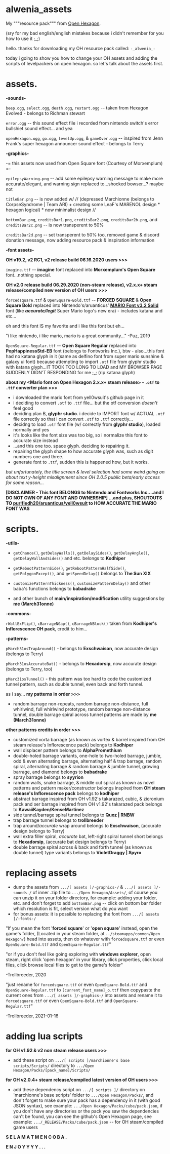 # alwenia_assets
My """resource pack""" from [Open Hexagon](https://github.com/vittorioromeo/SSVOpenHexagon).


(sry for my bad english/english mistakes because i didn't remember for you how to use it ;_;)

hello.
thanks for downloading my OH resource pack called: `-_alwenia_-`

today i going to show you how to change your OH assets and adding the scripts of levelpackers
on open hexagon. so let's talk about the assets first.

# assets.

**-sounds-**

`beep.ogg`, `select.ogg`, `death.ogg`, `restart.ogg` -- taken from Hexagon Evolved - belongs to Richman stewart

`error.ogg` -- this sound effect file i recorded from nintendo switch's error bullshiet sound effect... and yea

`openHexagon.ogg`, `go.ogg`, `levelUp.ogg`, & `gameOver.ogg` -- inspired from Jenn Frank's super hexagon announcer sound effect - belongs to Terry

**-graphics-**

-= this assets now used from Open Square font (Courtesy of Morxemplum) =-

`epilepsyWarning.png` -- add some epilepsy warning message to make more accurate/elegant, and warning sign replaced to...shocked bowser...? maybe not

`titleBar.png` -- is now added w/ // (depressed Marchionne (belongs to CorpseSyndrome | Team ARI) + creating some LeaF's MARENOL design * hexagon logical) * now minimalist design //

`bottomBar.png`, `creditsBar1.png`, `creditsBar2.png`, `creditsBar2b.png`, and `creditsBar2c.png` -- is now transperent to 50%

`creditsBar2d.png` -- set transperent to 50% too, removed game & discord donation message, now adding resource pack & inspiration information

**-font assets-**

**OH v19.2, v2 RC1, v2 release build 06.16.2020 users >>>**

`imagine.ttf` -- **imagine** font replaced into **Morxemplum's Open Square** font...nothing special.

**OH v2.0 release build 06.29.2020 (non-steam release), v2.x.x+ steam release/compiled new version of OH users >>>**

`forcedsquare.ttf` & `OpenSquare-Bold.ttf` -- **FORCED SQUARE** & **Open Square Bold** replaced into
Nintendo's/aruanticus' **[MARIO Font v3.2 Solid](https://github.com/yell0wsuit/MARIOFont)** font (like ***accurate/legit*** Super Mario logo's new era) - includes katana and etc...

oh and this font IS my favorite and i like this font but eh...

"i like nintendo, i like mario, mario is a great community..." -Puz, 2019

`OpenSquare-Regular.ttf` -- **Open Square Regular** replaced into **PopHappinessStd-EB** font (belongs to Fontworks Inc.),
btw - also...this font had no katana glyph in it (same as delfino font from
super mario sunshine & galaxy ui font) because attempting to import `.otf` file from glyphr studio with
katana glyph...IT TOOK TOO LONG TO LOAD and MY BROWSER PAGE SUDDENLY DIDN'T RESPONDING for me ;_; (rip katana glyph)

**about my <Mario font on Open Hexagon 2.x.x+ steam release> - `.otf` to `.ttf` converter plan >>>**
- i downloaded the mario font from yell0wsuit's github page in it
- i deciding to convert `.otf` to `.ttf` file... but the otf conversion *doesn't* feel good
- deciding plan B, **glyphr studio**. i decide to IMPORT font w/ ACTUAL `.otf` file correctly so that i can convert `.otf` to `.ttf` correctly... 
- decidng to load `.otf` font file (w/ correctly from **glyphr studio**), loaded normally and yes
- it's looks like the font size was too big, so i normalize this font to accurate size instead
- ...and this one too. space glyph. deciding to repairing it.
- repairing the glyph shape to how accurate glyph was, such as digit numbers one and three.
- generate font to `.ttf`, sudden this is happened how, but it works.

*but unfortunately, the title screen & level selection had some weird going on about
text y-height misalignment since OH 2.0.5 public beta/early access for some reason...*

**[DISCLAIMER - This font BELONGS to Nintendo and Fontworks Inc....and I DO NOT OWN OF ANY FONT AND OWNERSHIP]
...and plus, SHOUTOUTS TO [purifiedh20/aruanticus/yell0wsuit](https://github.com/yell0wsuit) to HOW ACCURATE THE MARIO FONT WAS**

# scripts.

**-utils-**

- `getChance()`, `getDelayWalls()`, `getDelaySides()`, `getDelayAngle()`, `getDelayWallAndSides()` and etc. belongs to **Kodhiper**
- `getRebootPatternSide()`, `getRebootPatternHalfSide()`, `getPolygonExcept()`, and `getSpeedDelay()` belongs to **The Sun XIX**
- `customizePatternThickness()`, `customizePatternDelay()` and other baba's functions belongs to **babadrake**

- and other bunch of **main/inspiration/modification** utility suggestions by **me (March31onne)**

**-commons-**

`rWallExFlip()`, `cBarrageNGap()`, `cBarrageNBlock()` taken from **Kodhiper's Inflorescence OH pack**, credit to him...

**-patterns-**

`pMarch31osTrapAround()` - belongs to **Exschwaison**, now accurate design (belongs to Terry)

`pMarch31osAccurateBat()` - belongs to **Hexadorsip**, now accurate design (belongs to Terry, too)

`pMarc31osTunnel()` - this pattern was too hard to code the customized tunnel pattern, such as double tunnel, even back and forth tunnel.

as i say...
**my patterns in order >>>**

- random barrage non-repeats, random barrage non-distance, full whirlwind, full whirlwind prototype, random barrage non-distance tunnel, double barrage spiral across tunnel patterns are made by **me (March31onne)**

**other patterns credits in order >>>**

- customized vorta barrage (as known as vortex & barrel inspired from OH steam release's Inflorescence pack) belongs to **Kodhiper**
- wall displacer pattern belongs to **AlphaPromethium**
- double-holed barrage variants, one-hole to two-holed barrage, jumble, odd & even alternating barrage, alternating half & trap barrage, random spiral, alternating barrage & random barrage & jumble tunnel, growing barrage, and diamond belongs to **babadrake**
- spray barrage belongs to **syyrion**
- random walls, snake barrage, & middle cut spiral as known as novel patterns and pattern maker/constructor belongs inspired from **OH steam release's Inflorescence pack** belongs to **kodhiper**
- abstract barrage inspired from OH v1.92's takarazed, cubic, & zicronium pack and xer barrage inspired from OH v1.92's takarazed pack belongs to **KawaiiKayden/KenseMartinez**
- side tunnel/barrage spiral tunnel belongs to **Quoz | RNBW**
- trap barrage tunnel belongs to **trollbreeder**
- trap around/*accurate* wrap around belongs to **Exschwaison**, (accurate design belongs to Terry)
- wall extra filler spiral, *accurate* bat, left-right spiral tunnel short belongs to **Hexadorsip**, (accurate bat design belongs to Terry)
- double barrage spiral across & back and forth tunnel (as known as double tunnel) type variants belongs to **VioletDraggy | Spyro**

# replacing assets

- dump the assets from `.../[ assets ]/-graphics-/` & `.../[ assets ]/-sounds-/` of inner .zip file to `.../Open Hexagon/Assets/`,
  of course you can unzip it on your folder directory, for example: adding your folder, etc.
  and don't forget to add `bottomBar.png` -- click on bottom bar folder which resolution is fit, select version what do you want
- for bonus assets: it is possible to replacing the font from `.../[ assets ]/-fonts-/`

"If you mean the font '**forced square**' or '**open square**' instead, open the game's folder,
(Located in your steam folder, at `../steamapps/common/Open Hexagon/`)
head into assets, then do whatever with `forcedsquare.ttf` or even `OpenSquare-Bold.ttf` and `OpenSquare-Regular.ttf`"

"or if you don't feel like going exploring with **windows explorer**, open steam,
right click 'open hexagon' in your library, click properties, click local files,
click browse local files to get to the game's folder"

-Trollbreeder, 2020

"just rename for `forcedsquare.ttf` or even `OpenSquare-Bold.ttf` and `OpenSquare-Regular.ttf` to `[current_font_name]_o.ttf`
then copypaste the current ones from `.../[ assets ]/-graphics-/` into assets and
rename it to `forcedsquare.ttf` or even `OpenSquare-Bold.ttf` and `OpenSquare-Regular.ttf`"

-Trollbreeder, 2021-01-16

# adding lua scripts

**for OH v1.92 & v2 non steam release users >>>**
- add these script on `.../[ scripts ]/marchionne's base scripts/Scripts/` directory to `.../Open Hexagon/Packs/[pack_name]/Scripts/`

**for OH v2.0.4+ steam release/compiled latest version of OH users >>>**
- add these dependency script on `.../[ scripts ]/` directory on 'marchionne's base scripts' folder to `.../Open Hexagon/Packs/`,
  and don't forget to make sure your pack has a dependency in it (with good JSON syntax), see example: `.../Open Hexagon/Packs/cube/pack.json`,
  if you don't have any directories or the pack you saw the dependencies can't be found, you can see the github's Open Hexagon page, see example: `.../_RELEASE/Packs/cube/pack.json` -- for OH steam/compiled game users

**S E L A M A T   M E N C O B A .**

**E N J O Y Y Y Y . . .**
